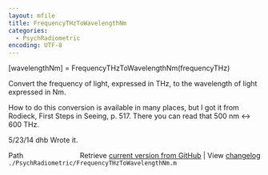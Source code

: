 ```yaml
---
layout: mfile
title: FrequencyTHzToWavelengthNm
categories:
  - PsychRadiometric
encoding: UTF-8
---
```


[wavelengthNm] = FrequencyTHzToWavelengthNm(frequencyTHz)

Convert the frequency of light, expressed in THz, to
the wavelength of light expressed in Nm.

How to do this conversion is available in many places, but I
got it from Rodieck, First Steps in Seeing, p. 517.  There
you can read that 500 nm \<-\> 600 THz.

5/23/14  dhb  Wrote it.


<div class="code_header" style="text-align:right;">
  <span style="float:left;">Path&nbsp;&nbsp;</span> <span class="counter">Retrieve <a href=
  "https://raw.github.com/Psychtoolbox-3/Psychtoolbox-3/beta/./PsychRadiometric/FrequencyTHzToWavelengthNm.m">current version from GitHub</a> | View <a href=
  "https://github.com/Psychtoolbox-3/Psychtoolbox-3/commits/beta/./PsychRadiometric/FrequencyTHzToWavelengthNm.m">changelog</a></span>
</div>
<div class="code">
  <code>./PsychRadiometric/FrequencyTHzToWavelengthNm.m</code>
</div>
